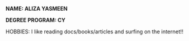 **NAME: ALIZA YASMEEN**


**DEGREE PROGRAM: CY**

HOBBIES: I like reading docs/books/articles and surfing on the internet!!
